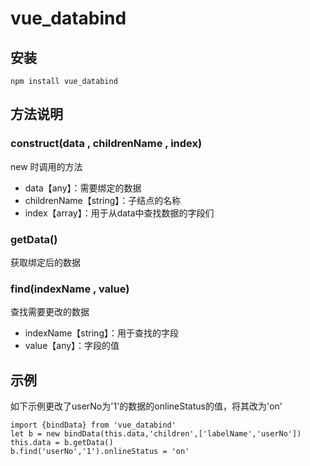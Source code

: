 # vue_databind

## 安装

`npm install vue_databind`

## 方法说明

### construct(data , childrenName , index)

new 时调用的方法

* data【any】：需要绑定的数据
* childrenName【string】：子结点的名称
* index【array】：用于从data中查找数据的字段们

### getData()

获取绑定后的数据

### find(indexName , value)

查找需要更改的数据

* indexName【string】：用于查找的字段
* value【any】：字段的值

## 示例

如下示例更改了userNo为'1'的数据的onlineStatus的值，将其改为'on'

`import {bindData} from 'vue_databind'`  
`let b = new bindData(this.data,'children',['labelName','userNo'])`  
`this.data = b.getData()`  
`b.find('userNo','1').onlineStatus = 'on'`  
